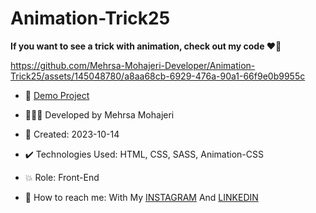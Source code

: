 # Animation-Trick25 

**If you want to see a trick with animation, check out my code ♥️👀**  
       
https://github.com/Mehrsa-Mohajeri-Developer/Animation-Trick25/assets/145048780/a8aa68cb-6929-476a-90a1-66f9e0b9955c
    
- 🔗 [Demo Project](https://mehrsa-mohajeri-developer.github.io/Animation-Trick25/)
  
- 👩🏻‍💻 Developed by Mehrsa Mohajeri 

- 📆 Created: 2023-10-14

- ✔️ Technologies Used: HTML, CSS, SASS, Animation-CSS

- 💥 Role: Front-End

- 📲 How to reach me: With My [INSTAGRAM](https://www.instagram.com/mehrsa_mohajeri_developer) And [LINKEDIN](https://www.linkedin.com/in/mehrsa-mohajeri-developer)
